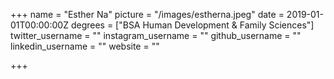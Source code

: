 +++
name = "Esther Na"
picture = "/images/estherna.jpeg"
date = 2019-01-01T00:00:00Z
degrees = ["BSA Human Development & Family Sciences"]
twitter_username = ""
instagram_username = ""
github_username = ""
linkedin_username = ""
website = ""

+++
